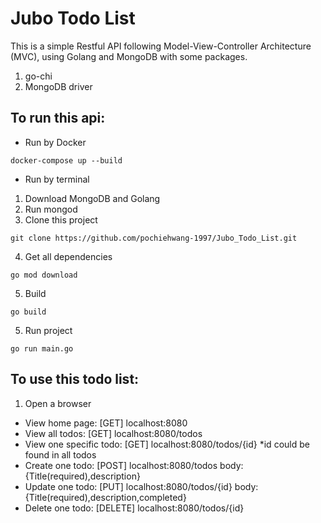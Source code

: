 # Jubo Todo List

This is a simple Restful API following Model-View-Controller Architecture (MVC), using Golang and MongoDB with some packages.
1. go-chi
2. MongoDB driver

## To run this api:
- Run by Docker
```
docker-compose up --build
```

- Run by terminal
1. Download MongoDB and Golang
2. Run mongod
3. Clone this project
```
git clone https://github.com/pochiehwang-1997/Jubo_Todo_List.git
```
4. Get all dependencies
```
go mod download
```
5. Build
```
go build
```
5. Run project
```
go run main.go
```



## To use this todo list:
1. Open a browser

- View home page: [GET] localhost:8080
- View all todos: [GET] localhost:8080/todos
- View one specific todo: [GET] localhost:8080/todos/{id}   *id could be found in all todos
- Create one todo: [POST] localhost:8080/todos body:{Title(required),description}
- Update one todo: [PUT] localhost:8080/todos/{id} body:{Title(required),description,completed}
- Delete one todo: [DELETE] localhost:8080/todos/{id}



